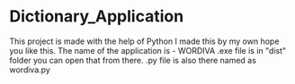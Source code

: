 # Dictionary_Application
This project is made with the help of Python
I made this by my own hope you like this.
The name of the application is - WORDIVA
.exe file is in "dist" folder you can open that from there.
.py file is also there named as wordiva.py
